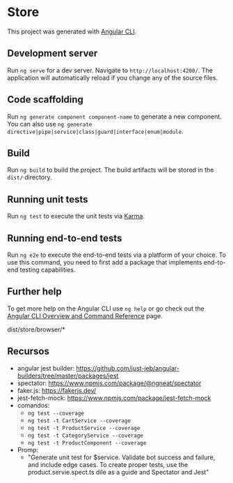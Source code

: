 # Store

This project was generated with [Angular CLI](https://github.com/angular/angular-cli).

## Development server

Run `ng serve` for a dev server. Navigate to `http://localhost:4200/`. The application will automatically reload if you change any of the source files.

## Code scaffolding

Run `ng generate component component-name` to generate a new component. You can also use `ng generate directive|pipe|service|class|guard|interface|enum|module`.

## Build

Run `ng build` to build the project. The build artifacts will be stored in the `dist/` directory.

## Running unit tests

Run `ng test` to execute the unit tests via [Karma](https://karma-runner.github.io).

## Running end-to-end tests

Run `ng e2e` to execute the end-to-end tests via a platform of your choice. To use this command, you need to first add a package that implements end-to-end testing capabilities.

## Further help

To get more help on the Angular CLI use `ng help` or go check out the [Angular CLI Overview and Command Reference](https://angular.io/cli) page.


dist/store/browser/*


## Recursos
- angular jest builder: https://github.com/just-jeb/angular-builders/tree/master/packages/jest
- spectator: https://www.npmjs.com/package/@ngneat/spectator
- faker.js: https://fakerjs.dev/
- jest-fetch-mock: https://www.npmjs.com/package/jest-fetch-mock
- comandos:
  - `ng test --coverage`
  - `ng test -t CartService --coverage`
  - `ng test -t ProductService --coverage`
  - `ng test -t CategoryService --coverage`
  - `ng test -t ProductComponent --coverage`
- Promp:
  - "Generate unit test for $service. Validate bot success and failure, and include edge cases. To create proper tests, use the product.servie.spect.ts dile as a guide and Spectator and Jest"